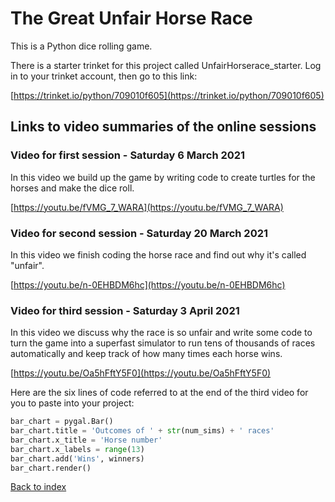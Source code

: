 # The Great Unfair Horse Race

This is a Python dice rolling game.

There is a starter trinket for this project called UnfairHorserace_starter. Log in to your trinket account, then go to this link:

[https://trinket.io/python/709010f605](https://trinket.io/python/709010f605)

## Links to video summaries of the online sessions

### Video for first session - Saturday 6 March 2021

In this video we build up the game by writing code to create turtles for the horses and make the dice roll.

[https://youtu.be/fVMG_7_WARA](https://youtu.be/fVMG_7_WARA)

### Video for second session - Saturday 20 March 2021

In this video we finish coding the horse race and find out why it's called "unfair".

[https://youtu.be/n-0EHBDM6hc](https://youtu.be/n-0EHBDM6hc)

### Video for third session - Saturday 3 April 2021

In this video we discuss why the race is so unfair and write some code to turn the game into a superfast simulator to run tens of thousands of races automatically and keep track of how many times each horse wins.

[https://youtu.be/Oa5hFftY5F0](https://youtu.be/Oa5hFftY5F0)

Here are the six lines of code referred to at the end of the third video for you to paste into your project:

```python
bar_chart = pygal.Bar()
bar_chart.title = 'Outcomes of ' + str(num_sims) + ' races'
bar_chart.x_title = 'Horse number'
bar_chart.x_labels = range(13)
bar_chart.add('Wins', winners)
bar_chart.render()
```

[Back to index](README.md)
